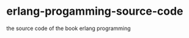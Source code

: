 erlang-progamming-source-code
=============================

the source code of the book  erlang programming
